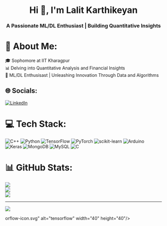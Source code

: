 <h1 align="center">Hi 👋, I'm Lalit Karthikeyan</h1>
<h3 align="center">A Passionate ML/DL Enthusiast | Building Quantitative Insights</h3>

# 💫 About Me:
🎓  Sophomore at IIT Kharagpur<br>📊  Delving into Quantitative Analysis and Financial Insights<br>🤖  ML/DL Enthusisast | Unleashing Innovation Through Data and Algorithms


## 🌐 Socials:
[![LinkedIn](https://img.shields.io/badge/LinkedIn-%230077B5.svg?logo=linkedin&logoColor=white)](https://linkedin.com/in/lalit-karthikeyan-m-a-83b826281) 

# 💻 Tech Stack:
![C++](https://img.shields.io/badge/c++-%2300599C.svg?style=for-the-badge&logo=c%2B%2B&logoColor=white) ![Python](https://img.shields.io/badge/python-3670A0?style=for-the-badge&logo=python&logoColor=ffdd54) ![TensorFlow](https://img.shields.io/badge/TensorFlow-%23FF6F00.svg?style=for-the-badge&logo=TensorFlow&logoColor=white) ![PyTorch](https://img.shields.io/badge/PyTorch-%23EE4C2C.svg?style=for-the-badge&logo=PyTorch&logoColor=white) ![scikit-learn](https://img.shields.io/badge/scikit--learn-%23F7931E.svg?style=for-the-badge&logo=scikit-learn&logoColor=white) ![Arduino](https://img.shields.io/badge/-Arduino-00979D?style=for-the-badge&logo=Arduino&logoColor=white) ![Keras](https://img.shields.io/badge/Keras-%23D00000.svg?style=for-the-badge&logo=Keras&logoColor=white) ![MongoDB](https://img.shields.io/badge/MongoDB-%234ea94b.svg?style=for-the-badge&logo=mongodb&logoColor=white) ![MySQL](https://img.shields.io/badge/mysql-4479A1.svg?style=for-the-badge&logo=mysql&logoColor=white) ![C](https://img.shields.io/badge/c-%2300599C.svg?style=for-the-badge&logo=c&logoColor=white)
# 📊 GitHub Stats:
![](https://github-readme-stats.vercel.app/api?username=lalitkarthik&theme=dark&hide_border=false&include_all_commits=false&count_private=false)<br/>
![](https://github-readme-streak-stats.herokuapp.com/?user=lalitkarthik&theme=dark&hide_border=false)<br/>
![](https://github-readme-stats.vercel.app/api/top-langs/?username=lalitkarthik&theme=dark&hide_border=false&include_all_commits=false&count_private=false&layout=compact)

---
[![](https://visitcount.itsvg.in/api?id=lalitkarthik&icon=0&color=0)](https://visitcount.itsvg.in)

<!-- Proudly created with GPRM ( https://gprm.itsvg.in ) -->orflow-icon.svg" alt="tensorflow" width="40" height="40"/> </a> </p>
